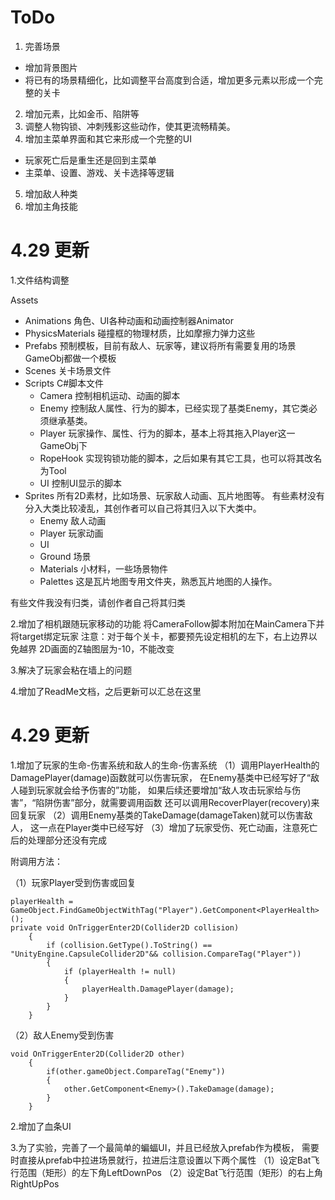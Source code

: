 # ToDo

1. 完善场景
+ 增加背景图片
+ 将已有的场景精细化，比如调整平台高度到合适，增加更多元素以形成一个完整的关卡
2. 增加元素，比如金币、陷阱等
3. 调整人物钩锁、冲刺残影这些动作，使其更流畅精美。
4. 增加主菜单界面和其它来形成一个完整的UI
+ 玩家死亡后是重生还是回到主菜单
+ 主菜单、设置、游戏、关卡选择等逻辑
5. 增加敌人种类
6. 增加主角技能

# 4.29 更新

1.文件结构调整

Assets
+ Animations 角色、UI各种动画和动画控制器Animator
+ PhysicsMaterials 碰撞框的物理材质，比如摩擦力弹力这些
+ Prefabs 预制模板，目前有敌人、玩家等，建议将所有需要复用的场景GameObj都做一个模板
+ Scenes 关卡场景文件
+ Scripts C#脚本文件
	+ Camera 控制相机运动、动画的脚本
	+ Enemy 控制敌人属性、行为的脚本，已经实现了基类Enemy，其它类必须继承基类。
	+ Player 玩家操作、属性、行为的脚本，基本上将其拖入Player这一GameObj下
	+ RopeHook 实现钩锁功能的脚本，之后如果有其它工具，也可以将其改名为Tool
	+ UI 控制UI显示的脚本
+ Sprites 所有2D素材，比如场景、玩家敌人动画、瓦片地图等。
有些素材没有分入大类比较凌乱，其创作者可以自己将其归入以下大类中。
	+ Enemy 敌人动画
	+ Player 玩家动画
	+ UI 
	+ Ground 场景
	+ Materials 小材料，一些场景物件
	+ Palettes 这是瓦片地图专用文件夹，熟悉瓦片地图的人操作。

有些文件我没有归类，请创作者自己将其归类

2.增加了相机跟随玩家移动的功能
将CameraFollow脚本附加在MainCamera下并将target绑定玩家
注意：对于每个关卡，都要预先设定相机的左下，右上边界以免越界
2D画面的Z轴图层为-10，不能改变

3.解决了玩家会粘在墙上的问题

4.增加了ReadMe文档，之后更新可以汇总在这里

# 4.29 更新

1.增加了玩家的生命-伤害系统和敌人的生命-伤害系统
（1）调用PlayerHealth的DamagePlayer(damage)函数就可以伤害玩家，
在Enemy基类中已经写好了“敌人碰到玩家就会给予伤害的”功能，
如果后续还要增加“敌人攻击玩家给与伤害”，“陷阱伤害”部分，就需要调用函数
还可以调用RecoverPlayer(recovery)来回复玩家
（2）调用Enemy基类的TakeDamage(damageTaken)就可以伤害敌人，
这一点在Player类中已经写好
（3）增加了玩家受伤、死亡动画，注意死亡后的处理部分还没有完成

附调用方法：

（1）玩家Player受到伤害或回复
```
playerHealth = GameObject.FindGameObjectWithTag("Player").GetComponent<PlayerHealth>();
private void OnTriggerEnter2D(Collider2D collision)
    {
        if (collision.GetType().ToString() == "UnityEngine.CapsuleCollider2D"&& collision.CompareTag("Player"))
        {
            if (playerHealth != null)
            {
                playerHealth.DamagePlayer(damage);
            }
        }
    }
```
（2）敌人Enemy受到伤害
```
void OnTriggerEnter2D(Collider2D other)
    {
        if(other.gameObject.CompareTag("Enemy"))
        {
            other.GetComponent<Enemy>().TakeDamage(damage);
        }
    }
```
2.增加了血条UI

3.为了实验，完善了一个最简单的蝙蝠UI，并且已经放入prefab作为模板，
需要时直接从prefab中拉进场景就行，拉进后注意设置以下两个属性
（1）设定Bat飞行范围（矩形）的左下角LeftDownPos
（2）设定Bat飞行范围（矩形）的右上角RightUpPos


